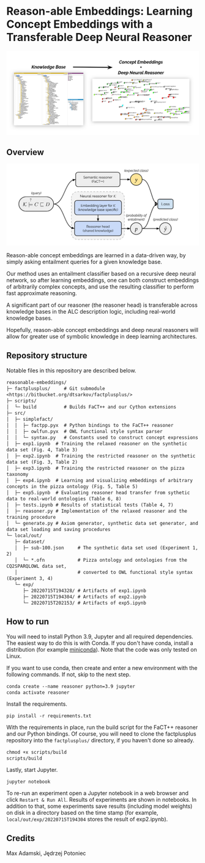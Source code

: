 # Reason-able Embeddings: Learning Concept Embeddings with a Transferable Deep Neural Reasoner

![Concept embedding demo](/local/out/img/demo.png)

## Overview

![Reasoner architecture overview](/local/out/img/reasoner.png)

Reason-able concept embeddings are learned in a data-driven way, by simply asking entailment queries for a given knowledge base.

Our method uses an entailment classifier based on a recursive deep neural network, so after learning embeddings, one can both construct embeddings of arbitrarily complex concepts, and use the resulting classifier to perform fast approximate reasoning.

A significant part of our reasoner (the reasoner head) is transferable across knowledge bases in the ALC description logic, including real-world knowledge bases.

Hopefully, reason-able concept embeddings and deep neural reasoners will allow for greater use of symbolic knowledge in deep learning architectures.

## Repository structure

Notable files in this repository are described below.

```
reasonable-embeddings/
├─ factplusplus/     # Git submodule <https://bitbucket.org/dtsarkov/factplusplus/>
├─ scripts/
│  └─ build          # Builds FaCT++ and our Cython extensions
├─ src/
│  ├─ simplefact/
│  │  ├─ factpp.pyx  # Python bindings to the FaCT++ reasoner
│  │  ├─ owlfun.pyx  # OWL functional style syntax parser
│  │  └─ syntax.py   # Constants used to construct concept expressions
│  ├─ exp1.ipynb  # Training the relaxed reasoner on the synthetic data set (Fig. 4, Table 3)
│  ├─ exp2.ipynb  # Training the restricted reasoner on the synthetic data set (Fig. 3, Table 2)
│  ├─ exp3.ipynb  # Training the restricted reasoner on the pizza taxonomy
│  ├─ exp4.ipynb  # Learning and visualizing embeddings of arbitrary concepts in the pizza ontology (Fig. 5, Table 5)
│  ├─ exp5.ipynb  # Evaluating reasoner head transfer from sythetic data to real-world ontologies (Table 6, 8)
│  ├─ tests.ipynb # Results of statistical tests (Table 4, 7)
│  ├─ reasoner.py # Implementation of the relaxed reasoner and the training procedure
│  └─ generate.py # Axiom generator, synthetic data set generator, and data set loading and saving procedures
└─ local/out/
   ├─ dataset/
   │  ├─ sub-100.json     # The synthetic data set used (Experiment 1, 2)
   │  └─ *.ofn            # Pizza ontology and ontologies from the CQ2SPARQLOWL data set,
   │                      # converted to OWL functional style syntax (Experiment 3, 4)
   └─ exp/
      ├─ 20220715T194328/ # Artifacts of exp1.ipynb
      ├─ 20220715T194304/ # Artifacts of exp2.ipynb
      └─ 20220715T202153/ # Artifacts of exp5.ipynb
```

## How to run

You will need to install Python 3.9, Jupyter and all required dependencies. The easiest way to do this is with Conda. If you don't have conda, install a distribution (for example [miniconda](https://docs.conda.io/en/latest/miniconda.html)). Note that the code was only tested on Linux.

If you want to use conda, then create and enter a new environment with the following commands. If not, skip to the next step.

```
conda create --name reasoner python=3.9 jupyter
conda activate reasoner
```

Install the requirements.

```
pip install -r requirements.txt
```

With the requirements in place, run the build script for the FaCT++ reasoner and our Python bindings. Of course, you will need to clone the factplusplus repository into the `factplusplus/` directory, if you haven't done so already.

```
chmod +x scripts/build
scripts/build
```

Lastly, start Jupyter.

```
jupyter notebook
```

To re-run an experiment open a Jupyter notebook in a web browser and click `Restart & Run All`. Results of experiments are shown in notebooks. In addition to that, some experiments save results (including model weights) on disk in a directory based on the time stamp (for example, `local/out/exp/20220715T194304` stores the result of exp2.ipynb).

## Credits

Max Adamski, Jędrzej Potoniec

